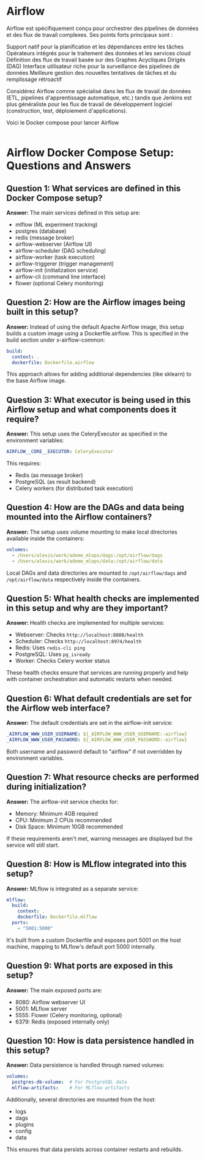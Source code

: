 # Airflow


Airflow est spécifiquement conçu pour orchestrer des pipelines de données et des flux de travail complexes.
Ses points forts principaux sont :

Support natif pour la planification et les dépendances entre les tâches
Opérateurs intégrés pour le traitement des données et les services cloud
Définition des flux de travail basée sur des Graphes Acycliques Dirigés (DAG)
Interface utilisateur riche pour la surveillance des pipelines de données
Meilleure gestion des nouvelles tentatives de tâches et du remplissage rétroactif

Considérez Airflow comme spécialisé dans les flux de travail de données (ETL, pipelines d'apprentissage automatique, etc.) tandis que Jenkins est plus généraliste pour les flux de travail de développement logiciel (construction, test, déploiement d'applications).


Voici le Docker compose pour lancer Airflow

```yaml
```

# Airflow Docker Compose Setup: Questions and Answers

## Question 1: What services are defined in this Docker Compose setup?
**Answer:** The main services defined in this setup are:

- mlflow (ML experiment tracking)
- postgres (database)
- redis (message broker)
- airflow-webserver (Airflow UI)
- airflow-scheduler (DAG scheduling)
- airflow-worker (task execution)
- airflow-triggerer (trigger management)
- airflow-init (initialization service)
- airflow-cli (command line interface)
- flower (optional Celery monitoring)

## Question 2: How are the Airflow images being built in this setup?

**Answer:** Instead of using the default Apache Airflow image, this setup builds a custom image using a Dockerfile.airflow. This is specified in the build section under x-airflow-common:

```yaml
build:
  context: .
  dockerfile: Dockerfile.airflow
```

This approach allows for adding additional dependencies (like sklearn) to the base Airflow image.

## Question 3: What executor is being used in this Airflow setup and what components does it require?
**Answer:** This setup uses the CeleryExecutor as specified in the environment variables:

```yaml
AIRFLOW__CORE__EXECUTOR: CeleryExecutor
```

This requires:

- Redis (as message broker)
- PostgreSQL (as result backend)
- Celery workers (for distributed task execution)

## Question 4: How are the DAGs and data being mounted into the Airflow containers?

**Answer:** The setup uses volume mounting to make local directories available inside the containers:

```yaml
volumes:
  - /Users/alexis/work/ademe_mlops/dags:/opt/airflow/dags
  - /Users/alexis/work/ademe_mlops/data:/opt/airflow/data
```

Local DAGs and data directories are mounted to `/opt/airflow/dags` and `/opt/airflow/data` respectively inside the containers.

## Question 5: What health checks are implemented in this setup and why are they important?

**Answer:** Health checks are implemented for multiple services:

- Webserver: Checks `http://localhost:8080/health`
- Scheduler: Checks `http://localhost:8974/health`
- Redis: Uses `redis-cli ping`
- PostgreSQL: Uses `pg_isready`
- Worker: Checks Celery worker status

These health checks ensure that services are running properly and help with container orchestration and automatic restarts when needed.

## Question 6: What default credentials are set for the Airflow web interface?

**Answer:** The default credentials are set in the airflow-init service:

```yaml
_AIRFLOW_WWW_USER_USERNAME: ${_AIRFLOW_WWW_USER_USERNAME:-airflow}
_AIRFLOW_WWW_USER_PASSWORD: ${_AIRFLOW_WWW_USER_PASSWORD:-airflow}
```

Both username and password default to "airflow" if not overridden by environment variables.

## Question 7: What resource checks are performed during initialization?

**Answer:** The airflow-init service checks for:

- Memory: Minimum 4GB required
- CPU: Minimum 2 CPUs recommended
- Disk Space: Minimum 10GB recommended

If these requirements aren't met, warning messages are displayed but the service will still start.

## Question 8: How is MLflow integrated into this setup?

**Answer:** MLflow is integrated as a separate service:

```yaml
mlflow:
  build:
    context: .
    dockerfile: Dockerfile.mlflow
  ports:
    - "5001:5000"
```

It's built from a custom Dockerfile and exposes port 5001 on the host machine, mapping to MLflow's default port 5000 internally.

## Question 9: What ports are exposed in this setup?

**Answer:** The main exposed ports are:

- 8080: Airflow webserver UI
- 5001: MLflow server
- 5555: Flower (Celery monitoring, optional)
- 6379: Redis (exposed internally only)

## Question 10: How is data persistence handled in this setup?

**Answer:** Data persistence is handled through named volumes:

```yaml
volumes:
  postgres-db-volume:  # For PostgreSQL data
  mlflow-artifacts:    # For MLflow artifacts
```

Additionally, several directories are mounted from the host:
- logs
- dags
- plugins
- config
- data

This ensures that data persists across container restarts and rebuilds.

